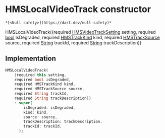 


# HMSLocalVideoTrack constructor




    *[<Null safety>](https://dart.dev/null-safety)*



HMSLocalVideoTrack({required [HMSVideoTrackSetting](../../hmssdk_flutter/HMSVideoTrackSetting-class.md) setting, required [bool](https://api.flutter.dev/flutter/dart-core/bool-class.html) isDegraded, required [HMSTrackKind](../../hmssdk_flutter/HMSTrackKind-class.md) kind, required [HMSTrackSource](../../hmssdk_flutter/HMSTrackSource-class.md) source, required [String](https://api.flutter.dev/flutter/dart-core/String-class.html) trackId, required [String](https://api.flutter.dev/flutter/dart-core/String-class.html) trackDescription})





## Implementation

```dart
HMSLocalVideoTrack(
    {required this.setting,
    required bool isDegraded,
    required HMSTrackKind kind,
    required HMSTrackSource source,
    required String trackId,
    required String trackDescription})
    : super(
        isDegraded: isDegraded,
        kind: kind,
        source: source,
        trackDescription: trackDescription,
        trackId: trackId,
      );
```







